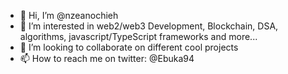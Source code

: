 - 👋 Hi, I’m @nzeanochieh
- 👀 I’m interested in web2/web3 Development, Blockchain, DSA, algorithms, javascript/TypeScript frameworks and more...
- 💞️ I’m looking to collaborate on different cool projects 
- 📫 How to reach me on twitter: @Ebuka94

<!---
nzeanochieh/nzeanochieh is a ✨ special ✨ repository because its `README.md` (this file) appears on your GitHub profile.
You can click the Preview link to take a look at your changes.
--->
